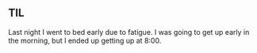 ## TIL

Last night I went to bed early due to fatigue. I was going to get up early in the morning, but I ended up getting up at 8:00.
